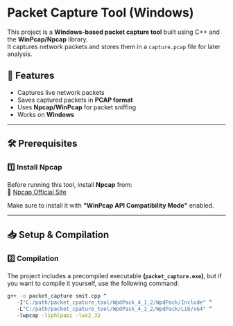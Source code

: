 # Packet Capture Tool (Windows)

This project is a **Windows-based packet capture tool** built using C++ and the **WinPcap/Npcap** library.  
It captures network packets and stores them in a `capture.pcap` file for later analysis.

## 🚀 Features

- Captures live network packets
- Saves captured packets in **PCAP format**
- Uses **Npcap/WinPcap** for packet sniffing
- Works on **Windows**

---

## 🛠 Prerequisites

### 1️⃣ Install Npcap
Before running this tool, install **Npcap** from:  
🔗 [Npcap Official Site](https://nmap.org/npcap/)  

Make sure to install it with **"WinPcap API Compatibility Mode"** enabled.

---

## 📥 Setup & Compilation

### 2️⃣ Compilation
The project includes a precompiled executable **(`packet_capture.exe`)**, but if you want to compile it yourself, use the following command:

```bash
g++ -o packet_capture smit.cpp ^
   -I"C:/path/packet_cpature_tool/WpdPack_4_1_2/WpdPack/Include" ^
   -L"C:/path/packet_cpature_tool/WpdPack_4_1_2/WpdPack/Lib/x64" ^
   -lwpcap -liphlpapi -lws2_32

